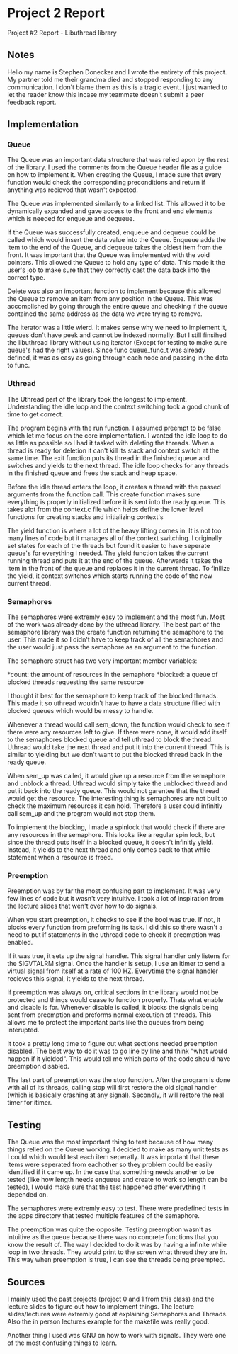# Project 2 Report

Project #2 Report - Libuthread library

## Notes

Hello my name is Stephen Donecker and I wrote the entirety of this project.
My partner told me their grandma died and stopped responding to any
communication. I don't blame them as this is a tragic event. I just wanted to
let the reader know this incase my teammate doesn't submit a peer feedback
report.

## Implementation

### Queue

The Queue was an important data structure that was relied apon by the rest of
the library. I used the comments from the Queue header file as a guide on how
to implement it. When creating the Queue, I made sure that every function would
check the corresponding preconditions and return if anything was recieved that
wasn't expected. 

The Queue was implemented similarrly to a linked list. This allowed it to be
dynamically expanded and gave access to the front and end elements
which is needed for enqueue and dequeue.

If the Queue was successfully created, enqueue and dequeue could be
called which would insert the data value into the Queue. Enqueue adds the item
to the end of the Queue, and dequeue takes the oldest item from the front. It
was important that the Queue was implemented with the void pointers. This
allowed the Queue to hold any type of data. This made it the user's job to
make sure that they correctly cast the data back into the correct type.

Delete was also an important function to implement because this allowed the
Queue to remove an item from any position in the Queue. This was accomplished
by going through the entire queue and checking if the queue contained the same
address as the data we were trying to remove.

The iterator was a little wierd. It makes sense why we need to implement it, 
queues don't have peek and cannot be indexed normally. But I still finsihed
the libuthread library without using iterator (Except for testing to make sure
queue's had the right values). Since func queue_func_t was already defined, it
was as easy as going through each node and passing in the data to func.

### Uthread

The Uthread part of the library took the longest to implement. Understanding
the idle loop and the context switching took a good chunk of time to get
correct.

The program begins with the run function. I assumed preempt to be false which
let me focus on the core implementation. I wanted the idle loop to do as little
as possible so I had it tasked with deleting the threads. When a thread is
ready for deletion it can't kill its stack and context switch at the same time.
The exit function puts its thread in the finished queue and switches and yields
to the next thread. The idle loop checks for any threads in the finished queue
and frees the stack and heap space.

Before the idle thread enters the loop, it creates a thread with the passed
arguments from the function call. This create function makes sure everything
is properly initialized before it is sent into the ready queue. This takes 
alot from the context.c file which helps define the lower level functions 
for creating stacks and initializing context's

The yield function is where a lot of the heavy lifting comes in. It is not too
many lines of code but it manages all of the context switching. I originally
set states for each of the threads but found it easier to have seperate queue's
for everything I needed. The yield function takes the current running thread
and puts it at the end of the queue. Afterwards it takes the item in the front
of the queue and replaces it in the current thread. To finilize the yield, it
context switches which starts running the code of the new current thread.

### Semaphores

The semaphores were extremly easy to implement and the most fun. Most of the 
work was already done by the uthread library. The best part of the semaphore
library was the create function returning the semaphore to the user. This made
it so I didn't have to keep track of all the semaphores and the user would just
pass the semaphore as an argument to the function. 

The semaphore struct has two very important member variables: 

*count: the amount of resources in the semaphore
*blocked: a queue of blocked threads requesting the same resource

I thought it best for the semaphore to keep track of the blocked threads. This
made it so uthread wouldn't have to have a data structure filled with blocked
queues which would be messy to handle.

Whenever a thread would call sem_down, the function would check to see if there
were any resources left to give. If there were none, it would add itself to the
semaphores blocked queue and tell uthread to block the thread. Uthread would
take the next thread and put it into the current thread. This is similar to
yielding but we don't want to put the blocked thread back in the ready queue.

When sem_up was called, it would give up a resource from the semaphore and
unblock a thread. Uthread would simply take the unblocked thread and put it
back into the ready queue. This would not garentee that the thread would get
the resource. The interesting thing is semaphores are not built to check the 
maximum resources it can hold. Therefore a user could infinitly call sem_up
and the program would not stop them.

To implement the blocking, I made a spinlock that would check if there are any
resources in the semaphore. This looks like a regular spin lock, but since
the thread puts itself in a blocked queue, it doesn't infinitly yield. Instead,
it yields to the next thread and only comes back to that while statement when
a resource is freed.

### Preemption

Preemption was by far the most confusing part to implement. It was very few
lines of code but it wasn't very intuitive. I took a lot of inspiration from
the lecture slides that wen't over how to do signals. 

When you start preemption, it checks to see if the bool was true. If not, it
blocks every function from preforming its task. I did this so there wasn't a
need to put if statements in the uthread code to check if preemption was
enabled.

If it was true, it sets up the signal handler. This signal handler only listens
for the SIGVTALRM signal. Once the handler is setup, I use an itimer to send a
virtual signal from itself at a rate of 100 HZ. Everytime the signal handler
recieves this signal, it yields to the next thread.

If preemption was always on, critical sections in the library would not be
protected and things would cease to function properly. Thats what enable and 
disable is for. Whenever disable is called, it blocks the signals being sent
from preemption and preforms normal execution of threads. This allows me to
protect the important parts like the queues from being interupted.

It took a pretty long time to figure out what sections needed preemption
disabled. The best way to do it was to go line by line and think "what would
happen if it yielded". This would tell me which parts of the code should have
preemption disabled.

The last part of preemption was the stop function. After the program is done
with all of its threads, calling stop will first restore the old signal handler
(which is basically crashing at any signal). Secondly, it will restore the
real timer for itimer.

## Testing

The Queue was the most important thing to test because of how many things
relied on the Queue working. I decided to make as many unit tests as I could
which would test each item seperatly. It was important that these items were
seperated from eachother so they problem could be easily identified if it came
up. In the case that something needs another to be tested (like how length
needs enqueue and create to work so length can be tested), I would make sure
that the test happened after everything it depended on.

The semaphores were extremly easy to test. There were predefined tests in the
apps directory that tested multiple features of the semaphore.

The preemption was quite the opposite. Testing preemption wasn't as intuitive
as the queue because there was no concrete functions that you know the result
of. The way I decided to do it was by having a infinite while loop in two
threads. They would print to the screen what thread they are in. This way
when preemption is true, I can see the threads being preempted.

## Sources

I mainly used the past projects (project 0 and 1 from this class) and the 
lecture slides to figure out how to implement things. The lecture 
slides/lectures were extremly good at explaining Semaphores and Threads. Also
the in person lectures example for the makefile was really good.

Another thing I used was GNU on how to work with signals. They were one of the
most confusing things to learn.